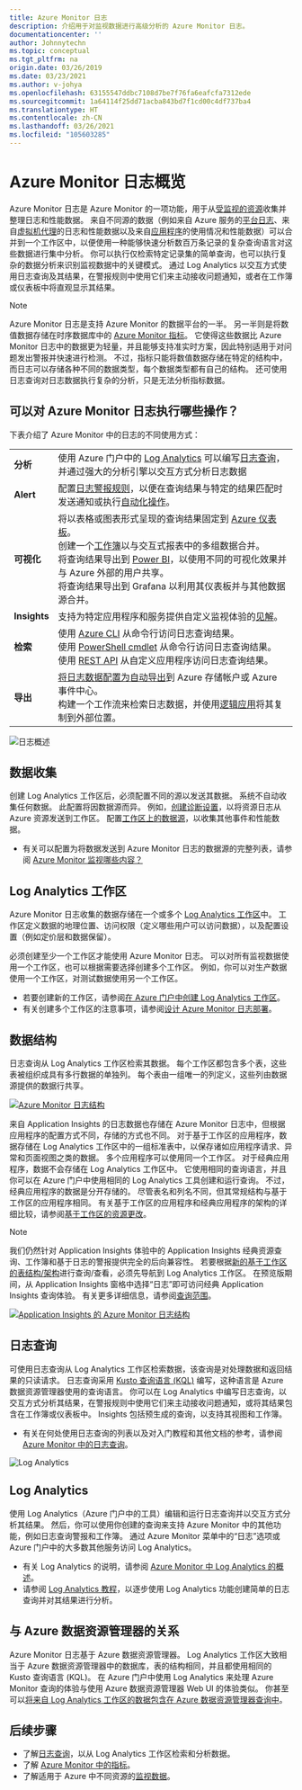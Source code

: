```yaml
---
title: Azure Monitor 日志
description: 介绍用于对监视数据进行高级分析的 Azure Monitor 日志。
documentationcenter: ''
author: Johnnytechn
ms.topic: conceptual
ms.tgt_pltfrm: na
origin.date: 03/26/2019
ms.date: 03/23/2021
ms.author: v-johya
ms.openlocfilehash: 63155547ddbc7108d7be7f76fa6eafcfa7312ede
ms.sourcegitcommit: 1a64114f25dd71acba843bd7f1cd00c4df737ba4
ms.translationtype: HT
ms.contentlocale: zh-CN
ms.lasthandoff: 03/26/2021
ms.locfileid: "105603285"
---
```

# <a name="azure-monitor-logs-overview"></a>Azure Monitor 日志概览
Azure Monitor 日志是 Azure Monitor 的一项功能，用于从[受监视的资源](../monitor-reference.md)收集并整理日志和性能数据。 来自不同源的数据（例如来自 Azure 服务的[平台日志](../essentials/platform-logs-overview.md)、来自[虚拟机代理](../agents/agents-overview.md)的日志和性能数据以及来自[应用程序](../app/app-insights-overview.md)的使用情况和性能数据）可以合并到一个工作区中，以便使用一种能够快速分析数百万条记录的复杂查询语言对这些数据进行集中分析。 你可以执行仅检索特定记录集的简单查询，也可以执行复杂的数据分析来识别监视数据中的关键模式。 通过 Log Analytics 以交互方式使用日志查询及其结果，在警报规则中使用它们来主动接收问题通知，或者在工作簿或仪表板中将直观显示其结果。

> [!NOTE]
> Azure Monitor 日志是支持 Azure Monitor 的数据平台的一半。 另一半则是将数值数据存储在时序数据库中的 [Azure Monitor 指标](../essentials/data-platform-metrics.md)。 它使得这些数据比 Azure Monitor 日志中的数据更为轻量，并且能够支持准实时方案，因此特别适用于对问题发出警报并快速进行检测。 不过，指标只能将数值数据存储在特定的结构中，而日志可以存储各种不同的数据类型，每个数据类型都有自己的结构。 还可使用日志查询对日志数据执行复杂的分析，只是无法分析指标数据。


## <a name="what-can-you-do-with-azure-monitor-logs"></a>可以对 Azure Monitor 日志执行哪些操作？
下表介绍了 Azure Monitor 中的日志的不同使用方式：

|  |  |
|:---|:---|
| **分析** | 使用 Azure 门户中的 [Log Analytics](./log-analytics-tutorial.md) 可以编写[日志查询](./log-query-overview.md)，并通过强大的分析引擎以交互方式分析日志数据 |
| **Alert** | 配置[日志警报规则](../alerts/alerts-log.md)，以便在查询结果与特定的结果匹配时发送通知或执行[自动化操作](../alerts/action-groups.md)。 |
| **可视化** | 将以表格或图表形式呈现的查询结果固定到 [Azure 仪表板](../../azure-portal/azure-portal-dashboards.md)。<br>创建一个[工作簿](../visualize/workbooks-overview.md)以与交互式报表中的多组数据合并。 <br>将查询结果导出到 [Power BI](../visualize/powerbi.md)，以使用不同的可视化效果并与 Azure 外部的用户共享。<br>将查询结果导出到 Grafana 以利用其仪表板并与其他数据源合并。|
| **Insights** | 支持为特定应用程序和服务提供自定义监视体验的[见解](../monitor-reference.md#insights-and-core-solutions)。  |
| **检索** | 使用 [Azure CLI](/cli/ext/log-analytics/monitor/log-analytics) 从命令行访问日志查询结果。<br>使用 [PowerShell cmdlet](https://docs.microsoft.com/powershell/module/az.operationalinsights) 从命令行访问日志查询结果。<br>使用 [REST API](https://dev.loganalytics.io/) 从自定义应用程序访问日志查询结果。 |
| **导出** | [将日志数据配置为自动导出](./logs-data-export.md)到 Azure 存储帐户或 Azure 事件中心。<br>构建一个工作流来检索日志数据，并使用[逻辑应用](./logicapp-flow-connector.md)将其复制到外部位置。 |

![日志概述](./media/data-platform-logs/logs-overview.png)


## <a name="data-collection"></a>数据收集
创建 Log Analytics 工作区后，必须配置不同的源以发送其数据。 系统不自动收集任何数据。 此配置将因数据源而异。 例如，[创建诊断设置](../essentials/diagnostic-settings.md)，以将资源日志从 Azure 资源发送到工作区。 配置[工作区上的数据源](../agents/data-sources.md)，以收集其他事件和性能数据。

- 有关可以配置为将数据发送到 Azure Monitor 日志的数据源的完整列表，请参阅 [Azure Monitor 监视哪些内容？](../monitor-reference.md)


## <a name="log-analytics-workspaces"></a>Log Analytics 工作区
Azure Monitor 日志收集的数据存储在一个或多个 [Log Analytics 工作区](./design-logs-deployment.md)中。 工作区定义数据的地理位置、访问权限（定义哪些用户可以访问数据），以及配置设置（例如定价层和数据保留）。  

必须创建至少一个工作区才能使用 Azure Monitor 日志。 可以对所有监视数据使用一个工作区，也可以根据需要选择创建多个工作区。 例如，你可以对生产数据使用一个工作区，对测试数据使用另一个工作区。 

- 若要创建新的工作区，请参阅[在 Azure 门户中创建 Log Analytics 工作区](./quick-create-workspace.md)。
- 有关创建多个工作区的注意事项，请参阅[设计 Azure Monitor 日志部署](design-logs-deployment.md)。

## <a name="data-structure"></a>数据结构
日志查询从 Log Analytics 工作区检索其数据。 每个工作区都包含多个表，这些表被组织成具有多行数据的单独列。 每个表由一组唯一的列定义，这些列由数据源提供的数据行共享。 

[![Azure Monitor 日志结构](./media/data-platform-logs/logs-structure.png)](./media/data-platform-logs/logs-structure.png#lightbox)


来自 Application Insights 的日志数据也存储在 Azure Monitor 日志中，但根据应用程序的配置方式不同，存储的方式也不同。 对于基于工作区的应用程序，数据存储在 Log Analytics 工作区中的一组标准表中，以保存诸如应用程序请求、异常和页面视图之类的数据。 多个应用程序可以使用同一个工作区。 对于经典应用程序，数据不会存储在 Log Analytics 工作区中。 它使用相同的查询语言，并且你可以在 Azure 门户中使用相同的 Log Analytics 工具创建和运行查询。 不过，经典应用程序的数据是分开存储的。 尽管表名和列名不同，但其常规结构与基于工作区的应用程序相同。 有关基于工作区的应用程序和经典应用程序的架构的详细比较，请参阅[基于工作区的资源更改](../app/apm-tables.md)。


> [!NOTE]
> 我们仍然针对 Application Insights 体验中的 Application Insights 经典资源查询、工作簿和基于日志的警报提供完全的后向兼容性。 若要根据[新的基于工作区的表结构/架构](../app/apm-tables.md)进行查询/查看，必须先导航到 Log Analytics 工作区。 在预览版期间，从 Application Insights 窗格中选择“日志”即可访问经典 Application Insights 查询体验。 有关更多详细信息，请参阅[查询范围](./scope.md)。


[![Application Insights 的 Azure Monitor 日志结构](./media/data-platform-logs/logs-structure-ai.png)](./media/data-platform-logs/logs-structure-ai.png#lightbox)


## <a name="log-queries"></a>日志查询
可使用日志查询从 Log Analytics 工作区检索数据，该查询是对处理数据和返回结果的只读请求。 日志查询采用 [Kusto 查询语言 (KQL)](/data-explorer/kusto/query/) 编写，这种语言是 Azure 数据资源管理器使用的查询语言。 你可以在 Log Analytics 中编写日志查询，以交互方式分析其结果，在警报规则中使用它们来主动接收问题通知，或将其结果包含在工作簿或仪表板中。 Insights 包括预生成的查询，以支持其视图和工作簿。

- 有关在何处使用日志查询的列表以及对入门教程和其他文档的参考，请参阅 [Azure Monitor 中的日志查询](./log-query-overview.md)。

![Log Analytics](./media/data-platform-logs/log-analytics.png)

## <a name="log-analytics"></a>Log Analytics
使用 Log Analytics（Azure 门户中的工具）编辑和运行日志查询并以交互方式分析其结果。 然后，你可以使用你创建的查询来支持 Azure Monitor 中的其他功能，例如日志查询警报和工作簿。 通过 Azure Monitor 菜单中的“日志”选项或 Azure 门户中的大多数其他服务访问 Log Analytics。

- 有关 Log Analytics 的说明，请参阅 [Azure Monitor 中 Log Analytics 的概述](./log-analytics-overview.md)。 
- 请参阅 [Log Analytics 教程](./log-analytics-tutorial.md)，以逐步使用 Log Analytics 功能创建简单的日志查询并对其结果进行分析。



## <a name="relationship-to-azure-data-explorer"></a>与 Azure 数据资源管理器的关系
Azure Monitor 日志基于 Azure 数据资源管理器。 Log Analytics 工作区大致相当于 Azure 数据资源管理器中的数据库，表的结构相同，并且都使用相同的 Kusto 查询语言 (KQL)。 在 Azure 门户中使用 Log Analytics 来处理 Azure Monitor 查询的体验与使用 Azure 数据资源管理器 Web UI 的体验类似。 你甚至可以[将来自 Log Analytics 工作区的数据包含在 Azure 数据资源管理器查询中](/data-explorer/query-monitor-data)。 


## <a name="next-steps"></a>后续步骤

- 了解[日志查询](./log-query-overview.md)，以从 Log Analytics 工作区检索和分析数据。
- 了解 [Azure Monitor 中的指标](../essentials/data-platform-metrics.md)。
- 了解适用于 Azure 中不同资源的[监视数据](../agents/data-sources.md)。

